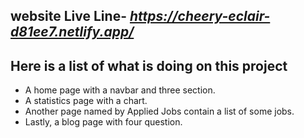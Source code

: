 ## website Live Line- _https://cheery-eclair-d81ee7.netlify.app/_

## Here is a list of what is doing on this project
* A home page with a navbar and three section.
* A statistics page with a chart.
* Another page named by Applied Jobs contain a list of some jobs.
* Lastly, a blog page with four question.